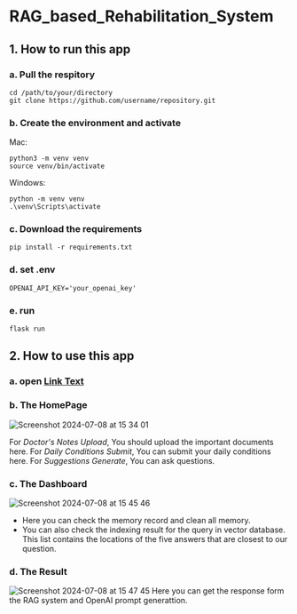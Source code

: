 # RAG_based_Rehabilitation_System
## 1. How to run this app
### a. Pull the respitory
```
cd /path/to/your/directory  
git clone https://github.com/username/repository.git
```

### b. Create the environment and activate
Mac:
```
python3 -m venv venv
source venv/bin/activate
```
Windows:
```
python -m venv venv
.\venv\Scripts\activate
```

### c. Download the requirements
```
pip install -r requirements.txt
```
### d. set .env
```
OPENAI_API_KEY='your_openai_key'
```

### e. run
```
flask run
```

## 2. How to use this app
### a. open [Link Text](http://127.0.0.1:5000/)

### b. The HomePage
![Screenshot 2024-07-08 at 15 34 01](https://github.com/Corleone-Yang/RAG_based_Rehabilitation_System/assets/137965901/ce8e95ee-8f76-4632-a84a-b61e46cb3ac0)

For _Doctor's Notes Upload_,
You should upload the important documents here.
For _Daily Conditions Submit_,
You can submit your daily conditions here.
For _Suggestions Generate_,
You can ask questions.

### c. The Dashboard
![Screenshot 2024-07-08 at 15 45 46](https://github.com/Corleone-Yang/RAG_based_Rehabilitation_System/assets/137965901/e642d325-c6e7-4ba3-a7cf-64c7deb4a031)
- Here you can check the memory record and clean all memory.
- You can also check the indexing result for the query in vector database. This list contains the locations of the five answers that are closest to our question.

### d. The Result
![Screenshot 2024-07-08 at 15 47 45](https://github.com/Corleone-Yang/RAG_based_Rehabilitation_System/assets/137965901/aa8c61ad-fe07-47e1-9983-18e8bc96acd9)
Here you can get the response form the RAG system and OpenAI prompt generattion.

